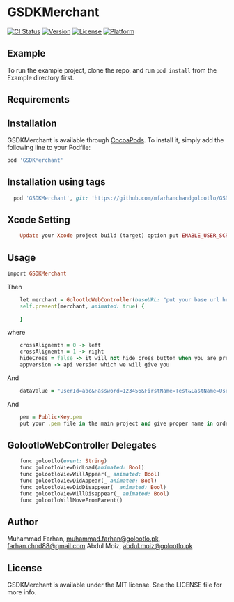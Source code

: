 # GSDKMerchant

[![CI Status](https://img.shields.io/travis/mfarhanchandgolootlo/GSDKMerchant.svg?style=flat)](https://travis-ci.org/mfarhanchandgolootlo/GSDKMerchant)
[![Version](https://img.shields.io/cocoapods/v/GSDKMerchant.svg?style=flat)](https://cocoapods.org/pods/GSDKMerchant)
[![License](https://img.shields.io/cocoapods/l/GSDKMerchant.svg?style=flat)](https://cocoapods.org/pods/GSDKMerchant)
[![Platform](https://img.shields.io/cocoapods/p/GSDKMerchant.svg?style=flat)](https://cocoapods.org/pods/GSDKMerchant)

## Example

To run the example project, clone the repo, and run `pod install` from the Example directory first.

## Requirements

## Installation

GSDKMerchant is available through [CocoaPods](https://cocoapods.org). To install
it, simply add the following line to your Podfile:

```ruby
pod 'GSDKMerchant'
```

## Installation using tags

```ruby
  pod 'GSDKMerchant', git: 'https://github.com/mfarhanchandgolootlo/GSDK.git', :tag => '0.0.30'
```

## Xcode Setting
```ruby
    Update your Xcode project build (target) option put ENABLE_USER_SCRIPT_SANDBOXING to 'No', default is 'YES'
```

## Usage

```ruby
import GSDKMerchant
```
Then

```ruby
    let merchant = GolootloWebController(baseURL: "put your base url here", delegate: self, dataObject: dataValue, appversion: "appversion", hideCross: false, crossAlignemtn: 0, pemfile: "Public-Key")
    self.present(merchant, animated: true) {
        
    }
```
where 

```ruby
    crossAlignemtn = 0 -> left
    crossAlignemtn = 1 -> right
    hideCross = false -> it will not hide cross button when you are presenting our controller, if you use hideCross = true then it will hide that cross button
    appversion -> api version which we will give you
```
And

```ruby
    dataValue = "UserId=abc&Password=123456&FirstName=Test&LastName=User&Phone=00000000348"  -> you need to  put this datavalue in or sdk object value i.e, dataObject
```

And

```ruby
    pem = Public-Key.pem 
    put your .pem file in the main project and give proper name in order to encode data (put pem file name without extension .pem)
```

## GolootloWebController Delegates
```ruby
    func golootlo(event: String)
    func golootloViewDidLoad(animated: Bool)
    func golootloViewWillAppear(_ animated: Bool)
    func golootloViewDidAppear(_ animated: Bool)
    func golootloViewDidDisappear(_ animated: Bool)
    func golootloViewWillDisappear(_ animated: Bool)
    func golootloWillMoveFromParent()
```  
## Author

Muhammad Farhan, muhammad.farhan@golootlo.pk, farhan.chnd88@gmail.com
Abdul Moiz, abdul.moiz@golootlo.pk

## License

GSDKMerchant is available under the MIT license. See the LICENSE file for more info.

